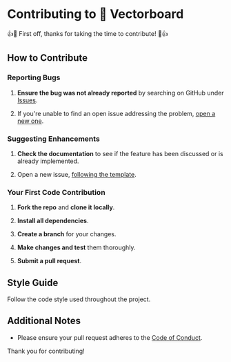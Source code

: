 # Contributing to 💛 Vectorboard

👍🎉 First off, thanks for taking the time to contribute! 🎉👍

## How to Contribute

### Reporting Bugs

1. **Ensure the bug was not already reported** by searching on GitHub under [Issues](https://github.com/vectorboard/vectorboard/issues).

2. If you're unable to find an open issue addressing the problem, [open a new one](https://github.com/vectorboard/vectorboard/issues/new).

### Suggesting Enhancements

1. **Check the documentation** to see if the feature has been discussed or is already implemented.

2. Open a new issue, [following the template](https://github.com/vectorboard/vectorboard/issues/new).

### Your First Code Contribution

1. **Fork the repo** and **clone it locally**.

2. **Install all dependencies**.

3. **Create a branch** for your changes.

4. **Make changes and test** them thoroughly.

5. **Submit a pull request**.

## Style Guide

Follow the code style used throughout the project.

## Additional Notes

- Please ensure your pull request adheres to the [Code of Conduct](CODE_OF_CONDUCT.md).

Thank you for contributing!
